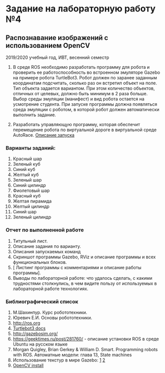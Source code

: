 # Задание на лабораторную работу №4
## Распознавание изображений с использованием OpenCV
2019/2020 учебный год, ИВТ, весенний семестр

1. В среде ROS необходимо разработать программу для робота и проверить ее работоспособность во встроенном эмуляторе Gazebo на примере робота TurtleBot3.
Робот должен по заранее заданным координатам подсчитать, сколько раз он встретил объект на поле. Тип объекта задается вариантом. При этом количество объектов, отличных от целевых, должно быть минимум в 2 раза больше.
Выбор среды эмуляции (манифест) и вид робота остается на усмотрение студента.
При запуске программы должна появляться среда эмуляции с роботом, в которой робот должен автоматически выполнить задание. 

2. Разработать управляющую программу, которая обеспечит перемещение робота по виртуальной дороге в виртуальной среде AutoRace. [Описание запуска](http://emanual.robotis.com/docs/en/platform/turtlebot3/autorace_gazebo/)

### Варианты заданий:
1.	Красный шар
2.	Зеленый куб
3.	Синий куб
4.	Желтый куб
5.	Зеленый шар
6.	Синий цилиндр
7.	Фиолетовый шар
8.	Красный куб
9.	Желтая пирамида
10.	Желтый цилиндр
11.	Синий шар
12.	Зеленый цилиндр


### Отчет по выполненной работе
1.	Титульный лист.
2.	Описание задания по варианту.
3.	Описания запускаемых команд
4.	Скриншот программы Gazebo, RViz и описание программы и всех функциональных блоков.
5.	[ Листинг программы с комментариями и описание работы программы].
6.	Выводы по лабораторной работе: что удалось сделать, с какими трудностями столкнулись, в чем видите пользу от используемых в лабораторной работе технологиях.

### Библиографический список
1.	М.Шахинпур. Курс робототехники.
2.	Юревич Е.И. Основы робототехники.
3.	http://ros.org
4.  [Turtlebot3 docs](http://emanual.robotis.com/docs/en/platform/turtlebot3/autonomous_driving/autorace_gazebo)
5.	http://gazebosim.org/
6.	https://geektimes.ru/post/281760/ - описание установки ROS в среде Ubuntu на русском языке
7. Morgan Quigley, Brian Gerkey & William D. Smart. Programming robots with ROS. Автоматные модели: глава 13, State machines
8. Использование текстур в мире Gazebo: [1](http://answers.gazebosim.org/question/4761/how-to-build-a-world-with-real-image-as-ground-plane/) [2](http://answers.gazebosim.org/question/7922/ground-plane-texture-image/)
9. [OpenCV install](https://docs.microsoft.com/en-us/cognitive-toolkit/setup-opencv-on-linux) 